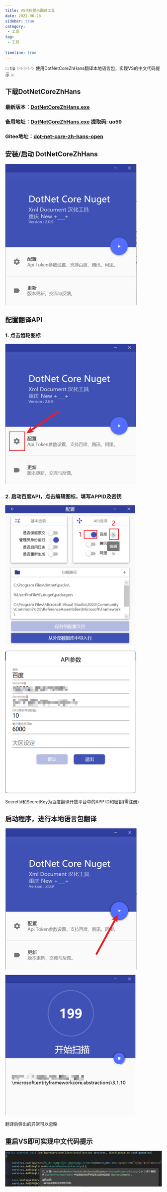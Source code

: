 ```yaml
---
title: VS代码提示翻译工具
date: 2022-06-28
sidebar: true
category:
 - 工具
tag: 
 - 工具

timeline: true
---
```


::: tip ✨✨✨✨✨
使用DotNetCoreZhHans翻译本地语言包，实现VS的中文代码提示
:::

<!-- more -->

## 下载DotNetCoreZhHans

### 最新版本：[DotNetCoreZhHans.exe](http://www.wyj55.cn/DotNetCoreZhHans.html)

### 备用地址：[DotNetCoreZhHans.exe](https://www.aliyundrive.com/s/DzDSHpTx6SG) 提取码: uo59

### Gitee地址：[dot-net-core-zh-hans-open](https://gitee.com/84819760/dot-net-core-zh-hans-open)

## 安装/启动 DotNetCoreZhHans

![1656401146159](./image/vs-translate/1656401146159.png)

## 配置翻译API

### 1. 点击齿轮图标

![1656401273699](./image/vs-translate/1656401273699.png)

### 2. 启动百度API，点击编辑图标，填写APPID及密钥

![1656401348291](./image/vs-translate/1656401348291.png)

![1656401388247](./image/vs-translate/1656401388247.png)

SecretId和SecretKey为百度翻译开放平台中的APP ID和密钥(需注册)

## 启动程序，进行本地语言包翻译

![1656401614390](./image/vs-translate/1656401614390.png)

![1656401636718](./image/vs-translate/1656401636718.png)

翻译后弹出的异常可以忽略

## 重启VS即可实现中文代码提示

![1656401816101](./image/vs-translate/1656401816101.png)
